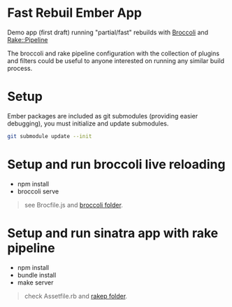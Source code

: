 # Fast Rebuil Ember App

Demo app (first draft) running "partial/fast" rebuilds with [Broccoli](https://github.com/joliss/broccoli) and
[Rake::Pipeline](https://github.com/livingsocial/rake-pipeline)

The broccoli and rake pipeline configuration with the collection of plugins and filters could be
useful to anyone interested on running any similar build process.



# Setup

Ember packages are included as git submodules (providing easier debugging), you must initialize and update submodules.

```sh
git submodule update --init
```



# Setup and run broccoli live reloading

- npm install
- broccoli serve

> see Brocfile.js and [broccoli folder](https://github.com/ppcano/fast-rebuild-ember-app/tree/master/broccoli).


# Setup and run sinatra app with rake pipeline

- npm install
- bundle install
- make server

> check Assetfile.rb and [rakep
folder](https://github.com/ppcano/fast-rebuild-ember-app/tree/master/rakep).
